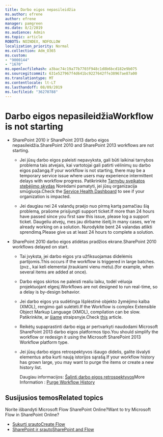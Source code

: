 ```yaml
---
title: Darbo eigos nepasileidžia
ms.author: efrene
author: efrene
manager: pamgreen
ms.date: 8/2/2019
ms.audience: Admin
ms.topic: article
ROBOTS: NOINDEX, NOFOLLOW
localization_priority: Normal
ms.collection: Adm_O365
ms.custom:
- "9000144"
- "1670"
ms.openlocfilehash: a3bac74c19a77b7703f948c1d8b6bcd182e9b075
ms.sourcegitcommit: 631e527967f4d641bc9227642ffe38967ae87a00
ms.translationtype: MT
ms.contentlocale: lt-LT
ms.lasthandoff: 08/09/2019
ms.locfileid: "36270788"
---
```

# <a name="workflow-is-not-starting"></a><span data-ttu-id="9d58c-102">Darbo eigos nepasileidžia</span><span class="sxs-lookup"><span data-stu-id="9d58c-102">Workflow is not starting</span></span>

- <span data-ttu-id="9d58c-103">SharePoint 2010 ir SharePoint 2013 darbo eigos nepasileidžia.</span><span class="sxs-lookup"><span data-stu-id="9d58c-103">SharePoint 2010 and SharePoint 2013 workflows are not starting.</span></span>

    - <span data-ttu-id="9d58c-104">Jei jūsų darbo eigos paleisti nepavyksta, gali būti laikinai tarnybos problema tais atvejais, kai vartotojai gali patirti vėlinimų su darbo eigos pažangą.</span><span class="sxs-lookup"><span data-stu-id="9d58c-104">If your workflow is not starting, there may be a temporary service issue where users may experience intermittent delays with workflow progress.</span></span> <span data-ttu-id="9d58c-105">Patikrinkite [Tarnybų sveikatos stebėjimo skydas](https:/admin.microsoft.com/AdminPortal/Home#/servicehealth) Norėdami pamatyti, jei jūsų organizacija smūgiuoja.</span><span class="sxs-lookup"><span data-stu-id="9d58c-105">Check the [Service Health Dashboard](https:/admin.microsoft.com/AdminPortal/Home#/servicehealth) to see if your organization is impacted.</span></span>

    - <span data-ttu-id="9d58c-106">Jei daugiau nei 24 valandų praėjo nuo pirmą kartą pamačiau šią problemą, prašome prisijungti support ticket.</span><span class="sxs-lookup"><span data-stu-id="9d58c-106">If more than 24 hours have passed since you first saw this issue, please log a support ticket.</span></span> <span data-ttu-id="9d58c-107">Daugeliu atvejų, mes jau dirbame išeitį.</span><span class="sxs-lookup"><span data-stu-id="9d58c-107">In many cases, we're already working on a solution.</span></span> <span data-ttu-id="9d58c-108">Nurodykite bent 24 valandas atlikti sprendimą.</span><span class="sxs-lookup"><span data-stu-id="9d58c-108">Please give us at least 24 hours to complete a solution.</span></span>

- <span data-ttu-id="9d58c-109">SharePoint 2010 darbo eigos atidėtas pradžios ekrane.</span><span class="sxs-lookup"><span data-stu-id="9d58c-109">SharePoint 2010 workflows delayed on start.</span></span>

    - <span data-ttu-id="9d58c-110">Tai įvyksta, jei darbo eigos yra užfiksuojamas didelėmis partijomis.</span><span class="sxs-lookup"><span data-stu-id="9d58c-110">This occurs if the workflow is triggered in large batches.</span></span> <span data-ttu-id="9d58c-111">(pvz., kai keli elementai įtraukiami vienu metu).</span><span class="sxs-lookup"><span data-stu-id="9d58c-111">(for example, when several items are added at once).</span></span>

    - <span data-ttu-id="9d58c-112">Darbo eigos skirtos ne paleisti realiu laiku, todėl vėluoja projektuojant elgesį.</span><span class="sxs-lookup"><span data-stu-id="9d58c-112">Workflows are not designed to run real-time, so a delay is by-design behavior.</span></span>

   -  <span data-ttu-id="9d58c-113">Jei darbo eigos yra sudėtinga Išplėstinė objekto žymėjimo kalba (XMOL), rengimo gali sulėtėti.</span><span class="sxs-lookup"><span data-stu-id="9d58c-113">If the Workflow is complex Extensible Object Markup Language (XMOL), compilation can be slow.</span></span> <span data-ttu-id="9d58c-114">Patikrinkite, ar [šiame](https://support.microsoft.com/en-us/kb/3043697) straipsnyje.</span><span class="sxs-lookup"><span data-stu-id="9d58c-114">Check [this](https://support.microsoft.com/en-us/kb/3043697) article.</span></span>

    - <span data-ttu-id="9d58c-115">Reikėtų supaprastinti darbo eigą ar pertvarkyti naudodami Microsoft SharePoint 2013 darbo eigos platformos tipo.</span><span class="sxs-lookup"><span data-stu-id="9d58c-115">You should simplify the workflow or redesign it using the Microsoft SharePoint 2013 Workflow platform type.</span></span>

    - <span data-ttu-id="9d58c-116">Jei jūsų darbo eigos retrospektyvos išaugo didelis, galite išvalyti elementus arba kurti naują istorijos sąrašą.</span><span class="sxs-lookup"><span data-stu-id="9d58c-116">If your workflow history has grown large, you may want to purge the items or create a new history list.</span></span>

        <span data-ttu-id="9d58c-117">Daugiau informacijos: [Šalinti darbo eigos retrospektyvos](https://blogs.technet.microsoft.com/marj/2015/08/07/sharepoint-2010-workflows-best-practice-purge-workflow-history-list-items/)</span><span class="sxs-lookup"><span data-stu-id="9d58c-117">More Information : [Purge Workflow History](https://blogs.technet.microsoft.com/marj/2015/08/07/sharepoint-2010-workflows-best-practice-purge-workflow-history-list-items/)</span></span>


## <a name="related-topics"></a><span data-ttu-id="9d58c-118">Susijusios temos</span><span class="sxs-lookup"><span data-stu-id="9d58c-118">Related topics</span></span>
<span data-ttu-id="9d58c-119">Norite išbandyti Microsoft Flow SharePoint Online?</span><span class="sxs-lookup"><span data-stu-id="9d58c-119">Want to try Microsoft Flow in SharePoint Online?</span></span>
- [<span data-ttu-id="9d58c-120">Sukurti srauto</span><span class="sxs-lookup"><span data-stu-id="9d58c-120">Create Flow</span></span>](https://support.office.com/article/Create-a-flow-for-a-list-or-library-in-SharePoint-Online-or-OneDrive-for-Business-a9c3e03b-0654-46af-a254-20252e580d01) 
- [<span data-ttu-id="9d58c-121">SharePoint ir srauto</span><span class="sxs-lookup"><span data-stu-id="9d58c-121">SharePoint and Flow</span></span>](https://flow.microsoft.com/blog/sharepoint-and-flow/) 


